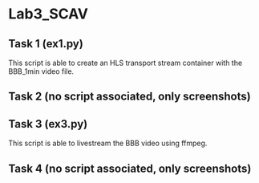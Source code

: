 # Lab3_SCAV

## Task 1 (ex1.py)
This script is able to create an HLS transport stream container with the BBB_1min video file.

## Task 2 (no script associated, only screenshots)

## Task 3 (ex3.py)
This script is able to livestream the BBB video using ffmpeg.

## Task 4 (no script associated, only screenshots)

